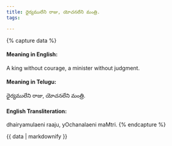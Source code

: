 ```yaml
---
title: ధైర్యములేని రాజు, యోచనలేని మంత్రి.
tags:

---
```


{% capture data %}
#### Meaning in English:
A king without courage, a minister without judgment.

#### Meaning in Telugu:
ధైర్యములేని రాజు, యోచనలేని మంత్రి.

#### English Transliteration:
dhairyamulaeni raaju, yOchanalaeni maMtri.
{% endcapture %}

{{ data | markdownify }}


